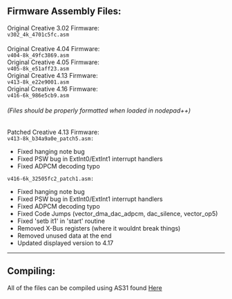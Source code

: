 ## Firmware Assembly Files:<br>

Original Creative 3.02 Firmware:<br>
```v302_4k_4701c5fc.asm```<br>
<br>
Original Creative 4.04 Firmware:<br>
```v404-8k_49fc3869.asm```<br>
Original Creative 4.05 Firmware:<br>
```v405-8k_e51aff23.asm```<br>
Original Creative 4.13 Firmware:<br>
```v413-8k_e22e9001.asm```<br>
Original Creative 4.16 Firmware:<br>
```v416-6k_986e5cb9.asm```<br>
###### (Files should be properly formatted when loaded in nodepad++)<br>

Patched Creative 4.13 Firmware:<br>
```v413-8k_b34a9a0e_patch5.asm:```
- Fixed hanging note bug
- Fixed PSW bug in ExtInt0/ExtInt1 interrupt handlers
- Fixed ADPCM decoding typo

```v416-6k_32505fc2_patch1.asm:```
- Fixed hanging note bug
- Fixed PSW bug in ExtInt0/ExtInt1 interrupt handlers
- Fixed ADPCM decoding typo
- Fixed Code Jumps (vector_dma_dac_adpcm, dac_silence, vector_op5)
- Fixed 'setb it1' in 'start' routine
- Removed X-Bus registers (where it wouldnt break things)
- Removed unused data at the end
- Updated displayed version to 4.17

---
## Compiling:
All of the files can be compiled using AS31 found [Here](https://www.pjrc.com/tech/8051/tools/as31-doc.html)
